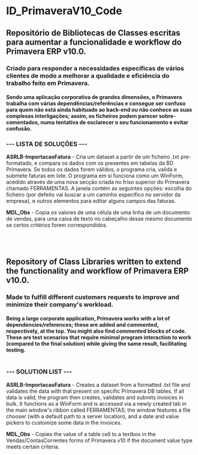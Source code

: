 # ID_PrimaveraV10_Code

## Repositório de Bibliotecas de Classes escritas para aumentar a funcionalidade e workflow do Primavera ERP v10.0.

### Criado para responder a necessidades específicas de vários clientes de modo a melhorar a qualidade e eficiência do trabalho feito em Primavera.
#### Sendo uma aplicação corporativa de grandes dimensões, o Primavera trabalha com várias dependências/referências e consegue ser confuso para quem não está ainda habituado ao back-end ou não conhece as suas complexas interligações; assim, os ficheiros podem parecer sobre-comentados, numa tentativa de esclarecer o seu funcionamento e evitar confusão.

### ---  LISTA DE SOLUÇÕES --- ###

**ASRLB-ImportacaoFatura** - Cria um dataset a partir de um ficheiro .txt pre-formatado, e compara os dados com os presentes em tabelas da BD Primavera. Se todos os dados forem válidos, o programa cria, valida e submete faturas em lote. O programa em sí funciona como um WinForm, acedido através de uma nova secção criada no friso superior do Primavera chamado FERRAMENTAS. A janela contém as seguintes opções: escolha do ficheiro (por defeito vai buscar a um caminho especifico no servidor da empresa), e outros elementos para editar alguns campos das faturas.

**MDL_Obs** - Copia os valores de uma célula de uma linha de um documento de vendas, para uma caixa de texto no cabeçalho desse mesmo documento se certos critérios forem correspondidos.


<br>
<br>

## Repository of Class Libraries written to extend the functionality and workflow of Primavera ERP v10.0. 

### Made to fulfill different customers requests to improve and minimize their company's workload. 
#### Being a large corporate application, Primavera works with a lot of dependencies/references; these are added and commented, respectively, at the top. You might also find commented blocks of code. These are test scenarios that require minimal program interaction to work (compared to the final solution) while giving the same result, facilitating testing.<br></br>

### --- SOLUTION LIST --- ###

**ASRLB-ImportacaoFatura** - Creates a dataset from a formatted .txt file and validates the data with that present on specific Primavera DB tables. If all data is valid, the program then creates, validates and submits invoices in bulk. It functions as a WinForm and is accessed via a newly created tab in the main window's ribbon called FERRAMENTAS; the window features a file chooser (with a default path to a server location), and a date and value pickers to customize some data in the invoices.

**MDL_Obs** - Copies the value of a table cell to a textbox in the Vendas/ContasCorrentes forms of Primavera v10 if the document value type meets certain criteria.
